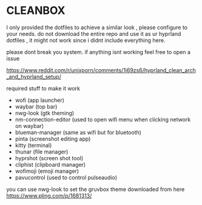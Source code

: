 # CLEANBOX
I only provided the dotfiles to achieve a similar look , please configure to your needs.
do not download the entire repo and use it as ur hyprland dotfiles , it might not work since i didnt include everything here.

please dont break you system. if anything isnt working feel free to open a issue 

https://www.reddit.com/r/unixporn/comments/1i69zs6/hyprland_clean_arch_and_hyprland_setup/

required stuff to make it work
- wofi (app launcher)
- waybar (top bar)
- nwg-look (gtk theming)
- nm-connection-editor (used to open wifi menu when clicking network on waybar)
- blueman-manager (same as wifi but for bluetooth)
- pinta (screenshot editing app)
- kitty (terminal)
- thunar (file manager)
- hyprshot (screen shot tool)
- cliphist (clipboard manager)
- wofimoji (emoji manager)
- pavucontrol (used to control pulseaudio)

you can use nwg-look to set the gruvbox theme downloaded from here https://www.pling.com/p/1681313/
